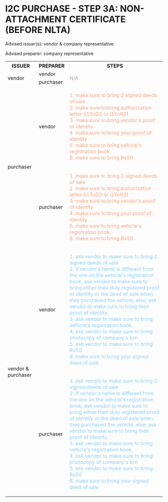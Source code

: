 # I2C PURCHASE - STEP 3A: NON-ATTACHMENT CERTIFICATE (BEFORE NLTA)

Advised issuer(s): vendor & company representative

Advised preparer: company representative

<table>
  <tr>
    <th>ISSUER</th>
    <th>PREPARER</th>
    <th>STEPS</th>
  </tr>

  <tr>
    <!-- ISSUER: vendor -->
    <!-- PREPARER: vendor -->
    <td rowspan="2">vendor</td>
    <td>vendor</td>
    <td rowspan="2" style="color: darkgray;">
      N/A
    </td>
  </tr>
  <tr>
    <!-- ISSUER: vendor -->
    <!-- PREPARER: purchaser -->
    <td>purchaser</td>
  </tr>

  <tr>
    <!-- ISSUER: purchaser -->
    <!-- PREPARER: vendor -->
    <td rowspan="2">purchaser</td>
    <td>vendor</td>
    <td style="color: lightsalmon;">
      <ol style="padding: 0; list-style-position: inside;">
        <li>make sure to bring 2 signed deeds of sale</li>
        <li>make sure to bring authorization letter (i1ToD2 or i1ToR2)</li>
        <li>make sure to bring vendor's proof of identity</li>
        <li>make sure to bring your proof of identity</li>
        <li>make sure to bring vehicle's registration book</li>
        <li>make sure to bring Rs50</li>
      </ol>
    </td>
  </tr>
  <tr>
    <!-- ISSUER: purchaser -->
    <!-- PREPARER: purchaser -->
    <td>purchaser</td>
    <td style="color: lightsalmon;">
      <ol style="padding: 0; list-style-position: inside;">
        <li>make sure to bring 2 signed deeds of sale</li>
        <li>make sure to bring authorization letter (i1ToD2 or i1ToR2)</li>
        <li>make sure to bring vendor's proof of identity</li>
        <li>make sure to bring your proof of identity</li>
        <li>make sure to bring vehicle's registration book</li>
        <li>make sure to bring Rs50</li>
      </ol>
    </td>
  </tr>

  <tr>
    <!-- ISSUER: vendor & purchaser -->
    <!-- PREPARER: vendor -->
    <td rowspan="2">vendor & purchaser</td>
    <td>vendor</td>
    <td style="color: lightskyblue;">
      <ol style="padding: 0; list-style-position: inside;">
        <li>ask vendor to make sure to bring 2 signed deeds of sale</li>
        <li>if vendor's name is different from the one on the vehicle's registration book, ask vendor to make sure to bring either their duly registered proof of identity or the deed of sale when they purchased the vehicle, else, ask vendor to make sure to bring their proof of identity</li>
        <li>ask vendor to make sure to bring vehicle's registration book</li>
        <li>ask vendor to make sure to bring photocopy of company's brn</li>
        <li>ask vendor to make sure to bring Rs50</li>
        <li>make sure to bring your signed deed of sale</li>
      </ol>
    </td>
  </tr>
  <tr>
    <!-- ISSUER: vendor & purchaser -->
    <!-- PREPARER: purchaser -->
    <td>purchaser</td>
    <td style="color: lightskyblue;">
      <ol style="padding: 0; list-style-position: inside;">
        <li>ask vendor to make sure to bring 2 signed deeds of sale</li>
        <li>if vendor's name is different from the one on the vehicle's registration book, ask vendor to make sure to bring either their duly registered proof of identity or the deed of sale when they purchased the vehicle, else, ask vendor to make sure to bring their proof of identity</li>
        <li>ask vendor to make sure to bring vehicle's registration book</li>
        <li>ask vendor to make sure to bring photocopy of company's brn</li>
        <li>ask vendor to make sure to bring Rs50</li>
        <li>make sure to bring your signed deed of sale</li>
      </ol>
    </td>
  </tr>
</table>
